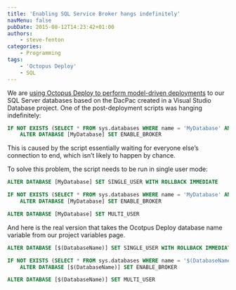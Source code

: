 ```yaml
---
title: 'Enabling SQL Service Broker hangs indefinitely'
navMenu: false
pubDate: 2015-08-12T14:23:42+01:00
authors:
    - steve-fenton
categories:
    - Programming
tags:
    - 'Octopus Deploy'
    - SQL
---
```


We are [using Octopus Deploy to perform model-driven deployments](/blog/2015/06/packaging-visual-studio-database-project-with-octopack/) to our SQL Server databases based on the DacPac created in a Visual Studio Database project. One of the post-deployment scripts was hanging indefinitely:

```sql
IF NOT EXISTS (SELECT * FROM sys.databases WHERE name = 'MyDatabase' AND is_broker_enabled = 1)
    ALTER DATABASE [MyDatabase] SET ENABLE_BROKER
```
This is caused by the script essentially waiting for everyone else’s connection to end, which isn’t likely to happen by chance.

To solve this problem, the script needs to be run in single user mode:

```sql
ALTER DATABASE [MyDatabase] SET SINGLE_USER WITH ROLLBACK IMMEDIATE

IF NOT EXISTS (SELECT * FROM sys.databases WHERE name = 'MyDatabase' AND is_broker_enabled = 1)
    ALTER DATABASE [MyDatabase] SET ENABLE_BROKER

ALTER DATABASE [MyDatabase] SET MULTI_USER
```

And here is the real version that takes the Ocotpus Deploy database name variable from our project variables page.

```sql
ALTER DATABASE [$(DatabaseName)] SET SINGLE_USER WITH ROLLBACK IMMEDIATE

IF NOT EXISTS (SELECT * FROM sys.databases WHERE name = '$(DatabaseName)' AND is_broker_enabled = 1)
    ALTER DATABASE [$(DatabaseName)] SET ENABLE_BROKER

ALTER DATABASE [$(DatabaseName)] SET MULTI_USER
```